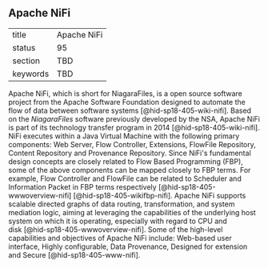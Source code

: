 ## Apache NiFi


|          |             |
| -------- | ----------- |
| title    | Apache NiFi |
| status   | 95          |
| section  | TBD         |
| keywords | TBD         |




Apache NiFi, which is short for NiagaraFiles, is a open source software
project from the Apache Software Foundation designed to automate the
flow of data between software systems [@hid-sp18-405-wiki-nifi]. Based
on the *NiagaraFiles* software previously developed by the NSA, Apache
NiFi is part of its technology transfer program in
2014 [@hid-sp18-405-wiki-nifi]. NiFi executes within a Java Virtual
Machine with the following primary components: Web Server, Flow
Controller, Extensions, FlowFile Repository, Content Repository and
Provenance Repository. Since NiFi's fundamental design concepts are
closely related to Flow Based Programming (FBP), some of the above
components can be mapped closely to FBP terms. For example, Flow
Controller and FlowFile can be related to Scheduler and Information
Packet in FBP terms
respectively [@hid-sp18-405-wwwoverview-nifi] [@hid-sp18-405-wikifbp-nifi].
Apache NiFi supports scalable directed graphs of data routing,
transformation, and system mediation logic, aiming at leveraging the
capabilities of the underlying host system on which it is operating,
especially with regard to CPU and disk [@hid-sp18-405-wwwoverview-nifi].
Some of the high-level capabilities and objectives of Apache NiFi
include: Web-based user interface, Highly configurable, Data Provenance,
Designed for extension and Secure [@hid-sp18-405-www-nifi].
